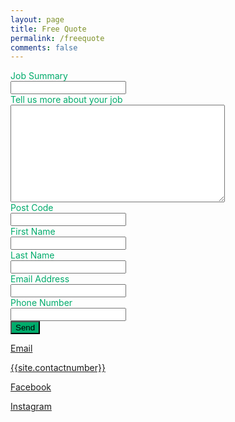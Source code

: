 ```yaml
---
layout: page
title: Free Quote
permalink: /freequote
comments: false
---
```


<div class="row justify-content-between">
<div class="col-md-10 pr-5">

<form method="post" action="https://forms.un-static.com/forms/{{ site.contactusendpointreference }}">

  <div class="form-group row" style="color: #00ab6b">
    <label for="name" class="col-4 col-form-label">Job Summary</label>
    <div class="col-8">
      <div class="input-group">
        <input id="jobtype" name="jobtype" type="text" required="required" class="form-control">
      </div>
    </div>
  </div>

  <div class="form-group row" style="color: #00ab6b">
    <label for="name" class="col-4 col-form-label">Tell us more about your job</label>
    <div class="col-8">
      <textarea id="message" name="message" cols="40" rows="10" required="required" class="form-control"></textarea>
    </div>
  </div>

  <div class="form-group row" style="color: #00ab6b">
    <label for="name" class="col-4 col-form-label">Post Code</label>
    <div class="col-8">
      <div class="input-group">
        <input id="postcode" name="postcode" type="text" required="required" class="form-control">
      </div>
    </div>
  </div>

  <div class="form-group row" style="color: #00ab6b">
    <label for="name" class="col-4 col-form-label">First Name</label>
    <div class="col-8">
      <div class="input-group">
        <input id="firstname" name="firstname" type="text" required="required" class="form-control">
      </div>
    </div>
  </div>

  <div class="form-group row" style="color: #00ab6b">
    <label for="name" class="col-4 col-form-label">Last Name</label>
    <div class="col-8">
      <div class="input-group">
        <input id="lastname" name="lastname" type="text" required="required" class="form-control">
      </div>
    </div>
  </div>

  <div class="form-group row" style="color: #00ab6b">
    <label for="name" class="col-4 col-form-label">Email Address</label>
    <div class="col-8">
      <div class="input-group">
        <input id="email" name="email" type="text" required="required" class="form-control">
      </div>
    </div>
  </div>

  <div class="form-group row" style="color: #00ab6b">
    <label for="name" class="col-4 col-form-label">Phone Number</label>
    <div class="col-8">
      <div class="input-group">
        <input id="phone" name="phonee" type="text" required="required" class="form-control">
      </div>
    </div>
  </div>

  <div class="form-group row">
    <div class="offset-4 col-8">
      <button name="submit" type="submit" class="btn btn-primary" style="background-color: #00ab6b" >Send</button>
    </div>
  </div>
</form>


</div>

<div class="col-md-2">

<div class="sticky-top sticky-top-80">
<p> <i class="fas fa-envelope"></i> <a href="mailto:{{site.emailid}}">Email</a> </p>
<p> <i class="fas fa-phone"></i> <a href="tel:{{ site.contactnumber }}" class="phone-link">{{site.contactnumber}}</a></p>
<p> <i class="fab fa-facebook"></i> <a href="{{ site.fburl }}" > Facebook </a> </p>
<p> <i class="fab fa-instagram"></i> <a href="{{ site.instaurl }}" > Instagram </a> </p>

</div>
</div>
</div>
